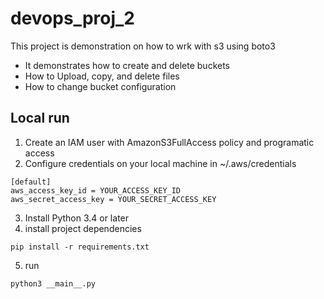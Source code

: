 # devops_proj_2
This project is demonstration on how to wrk with s3 using boto3
- It demonstrates how to create and delete buckets
- How to Upload, copy, and delete files
- How to change bucket configuration

## Local run
1. Create an IAM user with AmazonS3FullAccess policy and programatic access
2. Configure credentials on your local machine in ~/.aws/credentials
```
[default]
aws_access_key_id = YOUR_ACCESS_KEY_ID
aws_secret_access_key = YOUR_SECRET_ACCESS_KEY
```
3. Install Python 3.4 or later
4. install project dependencies
```
pip install -r requirements.txt
```
5. run
```
python3 __main__.py
```
